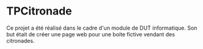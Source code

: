 # TPCitronade

Ce projet a été réalisé dans le cadre d'un module de DUT informatique.
Son but était de créer une page web pour une boite fictive vendant des citronades.
